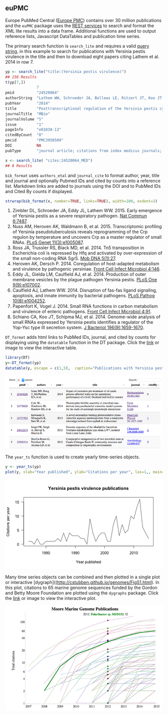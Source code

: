 
## euPMC


Europe PubMed Central ([Europe PMC](http://europepmc.org/About)) contains over 30 million publications and the `euPMC` package uses the [REST services](http://europepmc.org/RestfulWebService) to search and format the XML lite results into a data frame.  Additional functions are used to output reference lists, Javascript DataTables and publication time series. 

The primary search function is `search_lite` and requires a valid [query string](https://europepmc.org/Help#directsearch), in this example to search for publications with Yersinia pestis virulence in the title and then to download eight papers citing Lathem et al. 2014 in row 7. 

```r
yp <- search_lite("title:(Yersinia pestis virulence)")
## 156 Results
t(yp[7,])
              7                                                                                                                                                 
pmid          "24520064"                                                                                                                                        
authorString  "Lathem WW, Schroeder JA, Bellows LE, Ritzert JT, Koo JT, Price PA, Caulfield AJ, Goldman WE."                                                    
pubYear       "2014"                                                                                                                                            
title         "Posttranscriptional regulation of the Yersinia pestis cyclic AMP receptor protein Crp and impact on virulence."                                  
journalTitle  "MBio"                                                                                                                                            
journalVolume "5"                                                                                                                                               
issue         "1"                                                                                                                                               
pageInfo      "e01038-13"                                                                                                                                       
citedByCount  "8"                                                                                                                                               
pmcid         "PMC3950509"                                                                                                                                      
DOI           NA                                                                                                                                                
pubType       "journal article; citations from index medicus journals; research support, non-u.s. gov't; research support, n.i.h., extramural; research-article"
```

```r
x <- search_lite( "cites:24520064_MED")
## 8 Results
```
`bib_format` uses `authors_etal` and `journal_cite` to format author, year, title and journal and optionally Pubmed IDs and cited by counts into a reference list.  Markdown links are added to journals using the DOI and to PubMed IDs and Cited By counts if displayed.


```r
strwrap(bib_format(x, number=TRUE, links=TRUE), width=100, exdent=3)
```

1. Zimbler DL, Schroeder JA, Eddy JL, Lathem WW. 2015. Early emergence of Yersinia pestis as a
   severe respiratory pathogen. [Nat Commun 6:7487](http://dx.DOI.org/10.1038/ncomms8487).
2. Nuss AM, Heroven AK, Waldmann B, et al. 2015. Transcriptomic profiling of Yersinia
   pseudotuberculosis reveals reprogramming of the Crp regulon by temperature and uncovers Crp as a
   master regulator of small RNAs. [PLoS Genet
   11(3):e1005087](http://dx.DOI.org/10.1371/journal.pgen.1005087).
3. Ross JA, Trussler RS, Black MD, et al. 2014. Tn5 transposition in Escherichia coli is repressed
   by Hfq and activated by over-expression of the small non-coding RNA SgrS. [Mob DNA
   5(1):27](http://dx.DOI.org/10.1186/s13100-014-0027-z).
4. Heroven AK, Dersch P. 2014. Coregulation of host-adapted metabolism and virulence by pathogenic
   yersiniae. [Front Cell Infect Microbiol 4:146](http://dx.DOI.org/10.3389/fcimb.2014.00146).
5. Eddy JL, Gielda LM, Caulfield AJ, et al. 2014. Production of outer membrane vesicles by the
   plague pathogen Yersinia pestis. [PLoS One
   9(9):e107002](http://dx.DOI.org/10.1371/journal.pone.0107002).
6. Caulfield AJ, Lathem WW. 2014. Disruption of fas-fas ligand signaling, apoptosis, and innate
   immunity by bacterial pathogens. [PLoS Pathog
   10(8):e1004252](http://dx.DOI.org/10.1371/journal.ppat.1004252).
7. Papenfort K, Vogel J. 2014. Small RNA functions in carbon metabolism and virulence of enteric
   pathogens. [Front Cell Infect Microbiol 4:91](http://dx.DOI.org/10.3389/fcimb.2014.00091).
8. Schiano CA, Koo JT, Schipma MJ, et al. 2014. Genome-wide analysis of small RNAs expressed by
   Yersinia pestis identifies a regulator of the Yop-Ysc type III secretion system. [J Bacteriol
   196(9):1659-1670](http://dx.DOI.org/10.1128/jb.01456-13).

`DT_format` adds html links to PubMed IDs, journal, and cited by counts for displaying using the `datatable` function in the DT package.  Click the [link](http://cstubben.github.io/genomes/yp.html) or image to view the interactive table. 


```r
library(DT)
y<-DT_format(yp)
datatable(y, escape = c(1,5),  caption="Publications with Yersinia pestis virulence in the title") 
```

[![DataTable](DT.png)](http://cstubben.github.io/genomes/yp.html)

The `year_ts` function is used to create yearly time-series objects.



```r
y <- year_ts(yp)
plot(y, xlab="Year published", ylab="Citations per year", las=1,, main="Yersinia pestis virulence publications")
```

![plot of chunk ts](ts.png) 

Many time series objects can be combined and then plotted in a single plot or interactive [dygraph]((http://cstubben.github.io/genomes/FigS1.html).  In this plot, citations to 65 marine genome sequences funded by the Gordon and Betty Moore Foundation are plotted using the `dygraphs` package.  Click the [link](http://cstubben.github.io/genomes/FigS1.html) or image to view the interactive plot. 

[![Dygraph](yp.png)](http://cstubben.github.io/genomes/FigS1.html)
